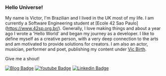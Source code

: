 ### Hello Universe!

My name is Victor, I'm Brazilian and I lived in the UK most of my life. I am currently a Software Engineering student at [Ecole 42 Sao Paulo] (https://www.42sp.org.br/). Generally, I love making things and about a year ago I wrote a 'Hello World' and began my journey as a developer. I like to define myself as a creative person, with a very deep connection to the arts and am motivated to provide solutions for creators. I am also an actor, musician, performer and poet, publishing my content under [Vic Birth](www.vicbirth.com).

Give me a shout!

[![Blog Badge](https://img.shields.io/badge/Blog-vicbirth.com-black)](https://www.vicbirth.com/poetry-1)
[![Youtube Badge](https://img.shields.io/badge/-Youtube-FF0000?style=flat-square&labelColor=FF0000&logo=youtube&logoColor=white&link=https://www.youtube.com/channel/UCXY1UV15VsWe29G87Pv8dMQ)](https://www.youtube.com/channel/UCXY1UV15VsWe29G87Pv8dMQ)
[![Linkedin Badge](https://img.shields.io/badge/-LinkedIn-blue?style=flat-square&logo=Linkedin&logoColor=white&link=https://www.linkedin.com/in/victor-nascimento-dev/)](https://www.linkedin.com/in/victor-nascimento-dev/)

<!--
**vix993/vix993** is a ✨ _special_ ✨ repository because its `README.md` (this file) appears on your GitHub profile.

Here are some ideas to get you started:

- 🔭 I’m currently working on ...
- 🌱 I’m currently learning ...
- 👯 I’m looking to collaborate on ...
- 🤔 I’m looking for help with ...
- 💬 Ask me about ...
- 📫 How to reach me: ...
- 😄 Pronouns: ...
- ⚡ Fun fact: ...
-->
